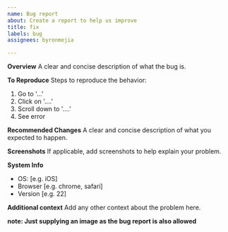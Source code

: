 ```yaml
---
name: Bug report
about: Create a report to help us improve
title: fix
labels: bug
assignees: byronmejia

---
```


**Overview**
A clear and concise description of what the bug is.

**To Reproduce**
Steps to reproduce the behavior:
1. Go to '...'
2. Click on '....'
3. Scroll down to '....'
4. See error

**Recommended Changes**
A clear and concise description of what you expected to happen.

**Screenshots**
If applicable, add screenshots to help explain your problem.

**System Info**
 - OS: [e.g. iOS]
 - Browser [e.g. chrome, safari]
 - Version [e.g. 22]

**Additional context**
Add any other context about the problem here.

**note: Just supplying an image as the bug report is also allowed**
